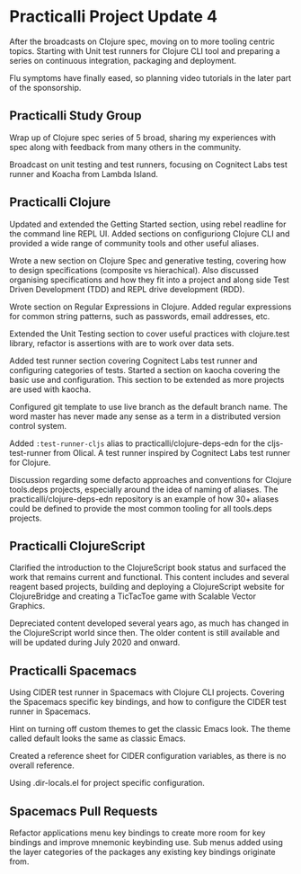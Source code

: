 # Practicalli Project Update 4
After the broadcasts on Clojure spec, moving on to more tooling centric topics.  Starting with Unit test runners for Clojure CLI tool and preparing a series on continuous integration, packaging and deployment.

Flu symptoms have finally eased, so planning video tutorials in the later part of the sponsorship.

## Practicalli Study Group
Wrap up of Clojure spec series of 5 broad, sharing my experiences with spec along with feedback from many others in the community.

Broadcast on unit testing and test runners, focusing on Cognitect Labs test runner and Koacha from Lambda Island.


## Practicalli Clojure
Updated and extended the Getting Started section, using rebel readline for the command line REPL UI.  Added sections on configuriong Clojure CLI and provided a wide range of community tools and other useful aliases.

Wrote a new section on Clojure Spec and generative testing, covering how to design specifications (composite vs hierachical).  Also discussed organising specifications and how they fit into a project and along side Test Driven Development (TDD) and REPL drive development (RDD).

Wrote section on Regular Expressions in Clojure.  Added regular expressions for common string patterns, such as passwords, email addresses, etc.

Extended the Unit Testing section to cover useful practices with clojure.test library, refactor is assertions with are to work over data sets.

Added test runner section covering Cognitect Labs test runner and configuring categories of tests.  Started a section on kaocha covering the basic use and configuration.  This section to be extended as more projects are used with kaocha.


Configured git template to use live branch as the default branch name.  The word master has never made any sense as a term in a distributed version control system.

Added `:test-runner-cljs` alias to practicalli/clojure-deps-edn for the cljs-test-runner from Olical.  A test runner inspired by Cognitect Labs test runner for Clojure.

Discussion regarding some defacto approaches and conventions for Clojure tools.deps projects, especially around the idea of naming of aliases.  The practicalli/clojure-deps-edn repository is an example of how 30+ aliases could be defined to provide the most common tooling for all tools.deps projects.


## Practicalli ClojureScript
Clarified the introduction to the ClojureScript book status and surfaced the work that remains current and functional. This content includes and several reagent based projects, building and deploying a ClojureScript website for ClojureBridge and creating a TicTacToe game with Scalable Vector Graphics.

Depreciated content developed several years ago, as much has changed in the ClojureScript world since then. The older content is still available and will be updated during July 2020 and onward.


## Practicalli Spacemacs
Using CIDER test runner in Spacemacs with Clojure CLI projects.  Covering the Spacemacs specific key bindings, and how to configure the CIDER test runner in Spacemacs.

Hint on turning off custom themes to get the classic Emacs look.  The theme called default looks the same as classic Emacs.

Created a reference sheet for CIDER configuration variables, as there is no overall reference.

Using .dir-locals.el for project specific configuration.

## Spacemacs Pull Requests
Refactor applications menu key bindings to create more room for key bindings and improve mnemonic keybinding use.  Sub menus added using the layer categories of the packages any existing key bindings originate from.
